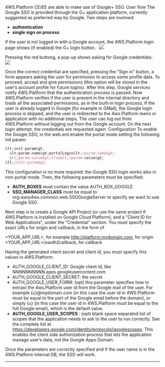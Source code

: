 4WS.Platform CE/EE are able to make use of Google+ SSO.
User flow
The Google SSO is provided through the G+ application platform, currently suggested as preferred way by Google.
Two steps are involved:

*  **authentication** 
*  **single sign on process** 

If the user is not logged in with a Google account, the 4WS.Platform login page shows (if enabled) the G+ login button.
 
![](http://4wsplatform.org/wp-content/plugins../../uploads/media/copiadi4ws.platform-integrationwithgoogleforwork/image05.png)

Pressing the red buttong, a pop-up shows asking for Google credentials:
 
![](http://4wsplatform.org/wp-content/plugins../../uploads/media/copiadi4ws.platform-integrationwithgoogleforwork/image03.png)

Once the correct credential are specified, pressing the "Sign in" button, a form appears asking the user for permission to access some profile data. To proceed, accept and give permissions (this option will be stored in the user’s account profile for future logins).
After this step, Google services notify 4WS.Platform that the authentication process is passed. Now 4WS.Platform verifies if the user is present in the internal directory and loads all the associated permissions, as in the built-in login process.
If the user is already logged in Google (for example in GMail), the Google login process is skipped, and the user is redirected to the 4ws.Platform menù or application with no additional steps.
The user can log out from 4WS.Platform without logging out from the Google account. On the next login attempt, the credentials are requested again.
Configuration
To enable the Google SSO, in the web.xml enable the portal mode setting the following init param:

```js
&lt;init-param&gt;
  &lt;param-name&gt;portalLogin&lt;/param-name&gt;
  &lt;param-value&gt;true&lt;/param-value&gt;
&lt;/init-param&gt;
```

This configuration is no more required: the Google SSO login works also in non-portal mode.
Then, the following parameters must be specified:

*  **AUTH_BOXES**  must contain the value AUTH_BOX_GOOGLE
*  **SSO_MANAGER_CLASS**  must be equal to org.warp4ws.common.web.SSOGoogleServer to specify we want to use Google SSO.

Next step is to create a Google API Project (or use the same project if 4WS.Platform is installed on Google Cloud Platform), and a "Client ID for Web Applications", under the "Credential" section. You must specify the exact URLs for origin and callback, in the form of

&lt;YOUR_APP_URL&gt;, for example http://platform.mydomain.com, for origin
&lt;YOUR_APP_URL&gt;/oauth2callback, for callback

Having the generated client secret and client id, you must specify this values in 4WS.Platform:

* AUTH_GOOGLE_CLIENT_ID: Google client Id, like NNNNNNNNNN.apps.googleusercontent.com
* AUTH_GOOGLE_CLIENT_SECRET: the secret 
* AUTH_GOOGLE_USER_FORM: (opt) this parameter specifies how to extraxt the 4ws.Platform user id from the Google mail of the user. For example {u}@mydomain.com (in this case the user id in 4WS.Platform must be equal to the part of the Google email before the domain), or simply {u} (in this case the user id in 4WS.Platform must be equal to the full Google email), which is the default value.
*  **AUTH_GOOGLE_USER_SCOPES** : (opt) blank space separated list of scopes that the application needs to ask to the user to run correctly. See the complete list at https://developers.google.com/identity/protocols/googlescopes. This enables the client side authorization process that lets the application manage user’s data, not the Google Apps Domain.

Once the parameters are correctly specified and if the user name is in the 4WS.Platform internal DB, the SSO will work.
                

---


